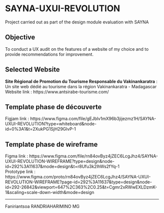 # SAYNA-UXUI-REVOLUTION
Project carried out as part of the design module evaluation with SAYNA

<h2>Objective</h2>
To conduct a UX audit on the features of a website of my choice and to provide recommendations for improvement.


<h2>Selected Website</h2>
<strong>Site Régional de Promotion du Tourisme Responsable du Vakinankaratra</strong> :
Un site web dédié au tourisme dans la région Vakinankaratra - Madagascar <br>
Website link : https://www.antsirabe-tourisme.com/

<h2>Template phase de découverte</h2>
Figjam link : https://www.figma.com/file/gEJblv1mX96b3jijezmz1H/SAYNA-UXUI-REVOLUTION?type=whiteboard&node-id=0%3A1&t=2XukPG1SjH29GlvP-1


<h2>Template phase de wireframe</h2>
Figma link : https://www.figma.com/file/rn84ovByz4jZEC6LcgJhz4/SAYNA-UXUI-REVOLUTION-WIREFRAME?type=design&node-id=292%3A11637&mode=design&t=r8Ufu3k2lhWs2fYq-1 <br>
Prototype link : https://www.figma.com/proto/rn84ovByz4jZEC6LcgJhz4/SAYNA-UXUI-REVOLUTION-WIREFRAME?page-id=292%3A11637&type=design&node-id=292-26842&viewport=647%2C363%2C0.25&t=Cgmr2xRWwEXLDzmK-1&scaling=scale-down-width&mode=design

<hr>

Faniriantsoa RANDRIAHARIMINO MG
